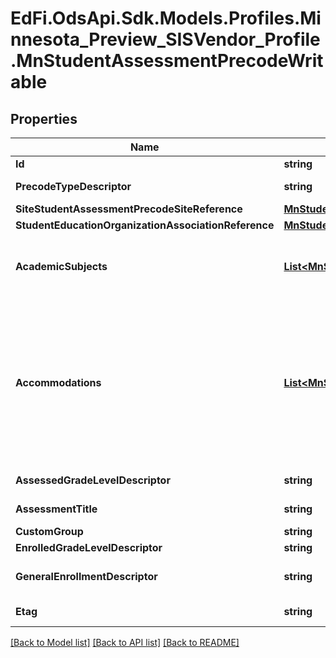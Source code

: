 # EdFi.OdsApi.Sdk.Models.Profiles.Minnesota_Preview_SISVendor_Profile.MnStudentAssessmentPrecodeWritable

## Properties

Name | Type | Description | Notes
------------ | ------------- | ------------- | -------------
**Id** | **string** |  | [optional] 
**PrecodeTypeDescriptor** | **string** | Type of pre-code record. For example, MCA/MTAS, ACCESS/ALT-ACCESS | 
**SiteStudentAssessmentPrecodeSiteReference** | [**MnStudentAssessmentPrecodeSiteReference**](MnStudentAssessmentPrecodeSiteReference.md) |  | [optional] 
**StudentEducationOrganizationAssociationReference** | [**MnStudentEducationOrganizationAssociationReference**](MnStudentEducationOrganizationAssociationReference.md) |  | 
**AcademicSubjects** | [**List&lt;MnStudentAssessmentPrecodeAcademicSubjectWritable&gt;**](MnStudentAssessmentPrecodeAcademicSubjectWritable.md) | An unordered collection of studentAssessmentPrecodeAcademicSubjects. The description of the content or subject area (e.g., arts, mathematics, reading, stenography, or a foreign language) of an assessment. | [optional] 
**Accommodations** | [**List&lt;MnStudentAssessmentPrecodeAccommodationWritable&gt;**](MnStudentAssessmentPrecodeAccommodationWritable.md) | An unordered collection of studentAssessmentPrecodeAccommodations. The specific type of special variation used in how an examination is presented, how it is administered, or how the test taker is allowed to respond. This generally refers to changes that do not substantially alter what the examination measures. The proper use of accommodations does not substantially change academic level or performance criteria. For example:        Braille        Enlarged monitor view        Extra time        Large Print        Setting        Oral Administration        ... | [optional] 
**AssessedGradeLevelDescriptor** | **string** | The grade level tested for student when assessed. | [optional] 
**AssessmentTitle** | **string** | Refers to the test name of the assessment taken by the student. | [optional] 
**CustomGroup** | **string** | District use special sort order | [optional] 
**EnrolledGradeLevelDescriptor** | **string** | The grade level for which student is enrolled. | [optional] 
**GeneralEnrollmentDescriptor** | **string** | Student enrollment at the time of assessment pre-coding. For example H-Homeschool, N-Nonpublic, R-Regular | [optional] 
**Etag** | **string** | A unique system-generated value that identifies the version of the resource. | [optional] 

[[Back to Model list]](../README.md#documentation-for-models) [[Back to API list]](../README.md#documentation-for-api-endpoints) [[Back to README]](../README.md)

